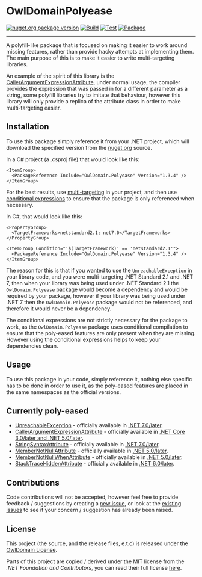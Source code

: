 # OwlDomainPolyease

[<img src="https://img.shields.io/nuget/v/OwlDomain.Polyease?logo=nuget" alt="nuget.org package version">](https://www.nuget.org/packages/OwlDomain.Polyease)
[![Build](https://github.com/Owl-Domain/Polyease/actions/workflows/build.yml/badge.svg)](https://github.com/Owl-Domain/Polyease/actions/workflows/build.yml)
[![Test](https://github.com/Owl-Domain/Polyease/actions/workflows/test.yml/badge.svg)](https://github.com/Owl-Domain/Polyease/actions/workflows/test.yml)
[![Package](https://github.com/Owl-Domain/Polyease/actions/workflows/package.yml/badge.svg)](https://github.com/Owl-Domain/Polyease/actions/workflows/package.yml)

---

A polyfill-like package that is focused on making it easier to work around missing features,
rather than provide hacky attempts at implementing them. The main purpose of this is to
make it easier to write multi-targeting libraries.

An example of the spirit of this library is the
[CallerArgumentExpressionAttribute](https://learn.microsoft.com/dotnet/api/system.runtime.compilerservices.callerargumentexpressionattribute),
under normal usage, the compiler provides the expression that was passed in for a different parameter as a string,
some polyfill libraries try to imitate that behaviour, however this library will only provide a replica of
the attribute class in order to make multi-targeting easier.


## Installation

To use this package simply reference it from your .NET project, which will download the specified
version from the [nuget.org](https://www.nuget.org/packages/OwlDomain.Polyease) source.

In a C# project (a .csproj file) that would look like this:

```csproj
<ItemGroup>
  <PackageReference Include="OwlDomain.Polyease" Version="1.3.4" />
</ItemGroup>
```

For the best results, use [multi-targeting](https://learn.microsoft.com/dotnet/standard/frameworks)
in your project, and then use
[conditional expressions](https://learn.microsoft.com/visualstudio/msbuild/msbuild-conditions)
to ensure that the package is only referenced when necessary.

In C#, that would look like this:

```csproj
<PropertyGroup>
  <TargetFrameworks>netstandard2.1; net7.0</TargetFrameworks>
</PropertyGroup>

<ItemGroup Condition="'$(TargetFramework)' == 'netstandard2.1'">
  <PackageReference Include="OwlDomain.Polyease" Version="1.3.4" />
</ItemGroup>
```

The reason for this is that if you wanted to use the `UnreachableException` in your library code,
and you were multi-targeting .NET Standard 2.1 and .NET 7, then when your library was being used under
.NET Standard 2.1  the `OwlDomain.Polyease` package would become a dependency and
would be required by your package, however if your library was being used under .NET 7 then the
`OwlDomain.Polyease` package would not be referenced, and therefore it would never be a dependency.

The conditional expressions are not strictly necessary for the package to work, as the `OwlDomain.Polyease` package
uses conditional compilation to ensure that the poly-eased features are only present when they are missing.
However using the conditional expressions helps to keep your dependencies clean.


## Usage

To use this package in your code, simply reference it, nothing else specific has to be done in order to use it,
as the poly-eased features are placed in the same namespaces as the official versions.


## Currently poly-eased

- [UnreachableException](https://learn.microsoft.com/dotnet/api/system.diagnostics.unreachableexception) -
  officially available in [.NET 7.0/later](https://apisof.net/catalog/614f9e38-2ac6-c5f5-386e-b2174c657505).
- [CallerArgumentExpressionAttribute](https://learn.microsoft.com/dotnet/api/system.runtime.compilerservices.callerargumentexpressionattribute) -
  officially available in [.NET Core 3.0/later and .NET 5.0/later](https://apisof.net/catalog/9ca9576d-3b89-a8a5-b1d0-95c096bb5378).
- [StringSyntaxAttribute](https://learn.microsoft.com/dotnet/api/system.diagnostics.codeanalysis.stringsyntaxattribute) -
  officially available in [.NET 7.0/later](https://apisof.net/catalog/c0079be5-561c-a967-1ae8-385348a32fb9).
- [MemberNotNullAttribute](https://learn.microsoft.com/dotnet/api/system.diagnostics.codeanalysis.membernotnullattribute) -
  officially available in [.NET 5.0/later](https://apisof.net/catalog/200dc3dadc94a608b8305ad2f5498281).
- [MemberNotNullWhenAttribute](https://learn.microsoft.com/dotnet/api/system.diagnostics.codeanalysis.membernotnullwhenattribute) -
  officially available in [.NET 5.0/later](https://apisof.net/catalog/8b00bdca113a146a7a5a79f2ef1c7fc9).
- [StackTraceHiddenAttribute](https://learn.microsoft.com/dotnet/api/system.diagnostics.stacktracehiddenattribute) -
  officially available in [.NET 6.0/later](https://apisof.net/catalog/5cc02aab35e14fcf5d358e958a777443).


## Contributions

Code contributions will not be accepted, however feel free to provide feedback / suggestions
by creating a [new issue](https://github.com/Owl-Domain/Polyease/issues/new), or look at
the [existing issues](https://github.com/Owl-Domain/Polyease/issues?q=) to see if your
concern / suggestion has already been raised.


## License

This project (the source, and the release files, e.t.c) is released under the [OwlDomain License](/license.md).

Parts of this project are copied / derived under the MIT license from the *.NET Foundation and
Contributors*, you can read their full license [here](/license-dotnet.md).
